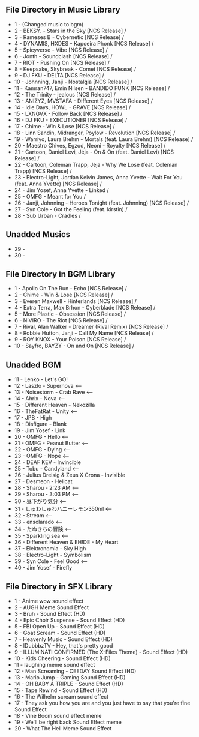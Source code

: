 ## **File Directory in Music Library**
- 1 - (Changed music to bgm)
- 2 - BEKSY. - Stars in the Sky [NCS Release] /
- 3 - Rameses B - Cybernetic [NCS Release] /
- 4 - DYNAMIS, HXDES - Kapoeira Phonk [NCS Release] /
- 5 - Spicyverse - Vibe [NCS Release] /
- 6 - Jonth - Soundclash [NCS Release] /
- 7 - RIOT - Pushing On [NCS Release] /
- 8 - Keepsake, Skybreak - Comet [NCS Release] /
- 9 - DJ FKU - DELTA [NCS Release] /
- 10 - Johnning, Janji - Nostalgia [NCS Release] /
- 11 - Kamran747, Emin Nilsen - BANDIDO FUNK [NCS Release] /
- 12 - The Trinity - jealous [NCS Release] /
- 13 - ANIZYZ, MVSTAFA - Different Eyes [NCS Release] /
- 14 - Idle Days, HOWL - GRAVE [NCS Release] /
- 15 - LXNGVX - Follow Back [NCS Release] /
- 16 - DJ FKU - EXECUTIONER [NCS Release] /
- 17 - Chime - Win & Lose [NCS Release] /
- 18 - Linn Sandin, Midranger, Poylow - Revolution [NCS Release] /
- 19 - Warriyo, Laura Brehm - Mortals (feat. Laura Brehm) [NCS Release] /
- 20 - Maestro Chives, Egzod, Neoni - Royalty [NCS Release] /
- 21 - Cartoon, Daniel Levi, Jéja - On & On (feat. Daniel Levi) [NCS Release] /
- 22 - Cartoon, Coleman Trapp, Jéja - Why We Lose (feat. Coleman Trapp) [NCS Release] /
- 23 - Electro-Light, Jordan Kelvin James, Anna Yvette - Wait For You (feat. Anna Yvette) [NCS Release] /
- 24 - Jim Yosef, Anna Yvette - Linked /
- 25 - OMFG - Meant for You /
- 26 - Janji, Johnning - Heroes Tonight (feat. Johnning) [NCS Release] /  
- 27 - Syn Cole - Got the Feeling (feat. kirstin) /
- 28 - Sub Urban - Cradles /

## **Unadded Musics**
- 29 - 
- 30 - 


## **File Directory in BGM Library**                
- 1 - Apollo On The Run - Echo [NCS Release] /
- 2 - Chime - Win & Lose [NCS Release] /
- 3 - Everen Maxwell - Hinterlands [NCS Release] /
- 4 - Extra Terra, Max Brhon - Cyberblade [NCS Release] /
- 5 - More Plastic - Obsession [NCS Release] /
- 6 - NIVIRO - The Riot [NCS Release] /
- 7 - Rival, Alan Walker - Dreamer (Rival Remix) [NCS Release] /
- 8 - Robbie Hutton, Janji - Call My Name [NCS Release] /
- 9 - ROY KNOX - Your Poison [NCS Release] /
- 10 - Sayfro, BAYZY - On and On [NCS Release] /

## **Unadded BGM**
- 11 - Lenko - Let's GO!
- 12 - Laszlo - Supernova <--
- 13 - Noisestorm - Crab Rave <--
- 14 - Ahrix - Nova <--
- 15 - Different Heaven - Nekozilla
- 16 - TheFatRat - Unity <--
- 17 - JPB - High
- 18 - Disfigure - Blank
- 19 - Jim Yosef - Link
- 20 - OMFG - Hello <--
- 21 - OMFG - Peanut Butter <--
- 22 - OMFG - Dying <--
- 23 - OMFG - Nope <--
- 24 - DEAF KEV - Invincible
- 25 - Tobu - Candyland <--
- 26 - Julius Dreisig & Zeus X Crona - Invisible
- 27 - Desmeon - Hellcat
- 28 - Sharou - 2:23 AM <--
- 29 - Sharou - 3:03 PM <--
- 30 - 昼下がり気分 <--
- 31 - しゅわしゅわハニーレモン350ml <--
- 32 - Stream <--
- 33 - ensolarado <--
- 34 - たぬきちの冒険 <--
- 35 - Sparkling sea <--
- 36 - Different Heaven & EH!DE - My Heart
- 37 - Elektronomia - Sky High
- 38 - Electro-Light - Symbolism
- 39 - Syn Cole - Feel Good <--
- 40 - Jim Yosef - Firefly

## **File Directory in SFX Library**
- 1 - Anime wow sound effect
- 2 - AUGH Meme Sound Effect
- 3 - Bruh - Sound Effect (HD)
- 4 - Epic Choir Suspense - Sound Effect (HD)
- 5 - FBI Open Up - Sound Effect (HD)
- 6 - Goat Scream - Sound Effect (HD)
- 7 - Heavenly Music - Sound Effect (HD)
- 8 - IDubbbzTV - Hey, that's pretty good
- 9 - ILLUMINATI CONFIRMED (The X-Files Theme) - Sound Effect (HD)
- 10 - Kids Cheering - Sound Effect (HD)
- 11 - laughing meme sound effect
- 12 - Man Screaming - CEEDAY Sound Effect (HD)
- 13 - Mario Jump - Gaming Sound Effect (HD)
- 14 - OH BABY A TRIPLE - Sound Effect (HD)
- 15 - Tape Rewind - Sound Effect (HD)
- 16 - The Wilhelm scream sound effect
- 17 - They ask you how you are and you just have to say that you're fine Sound Effect
- 18 - Vine Boom sound effect meme
- 19 - We'll be right back Sound Effect meme
- 20 - What The Hell Meme Sound Effect
